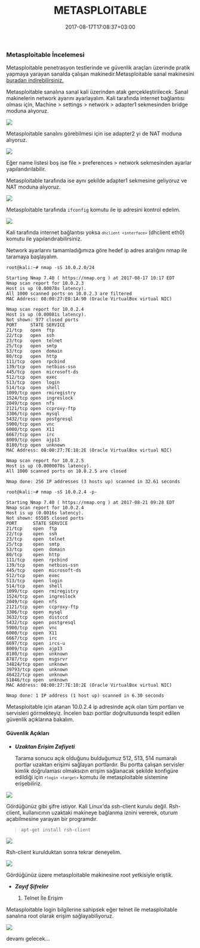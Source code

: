 ﻿---
title: "METASPLOITABLE"
date: 2017-08-17T17:08:37+03:00

---

### Metasploitable İncelemesi

Metasploitable penetrasyon testlerinde ve güvenlik araçları üzerinde pratik yapmaya yarayan sanalda çalışan makinedir.Metasploitable sanal makinesini [buradan indirebilirsiniz.](https://www.vulnhub.com/entry/metasploitable-2,29/) 

Metasploitable sanalına sanal kali üzerinden atak gerçekleştirilecek. Sanal makinelerin network ayarını ayarlayalım.  Kali tarafında internet bağlantısı olması için, Machine > settings > network > adapter1 sekmesinden bridge moduna alıyoruz. 

<img src="https://zehrabetulboynuegri.github.io/blog/img/kaliadpt1.png">

Metasploitable sanalını görebilmesi için ise adapter2 yi de NAT moduna alıyoruz.

<img src="https://zehrabetulboynuegri.github.io/blog/img/kaliadpt2.png"> 
 
Eğer name listesi boş ise file > preferences > network  sekmesinden ayarlar yapılandırılabilir.

Metasploitable tarafında ise aynı şekilde adapter1 sekmesine geliyoruz ve NAT moduna alıyoruz.

<img src="https://zehrabetulboynuegri.github.io/blog/img/msfnetwork.png">

Metasploitable tarafında <code>ifconfig</code> komutu ile ip adresini kontrol edelim.

<img src="https://zehrabetulboynuegri.github.io/blog/img/ifconfig.png">


Kali tarafında internet bağlantısı yoksa <code>``dhclient <interface>``</code> (dhclient eth0) komutu ile yapılandırabilirsiniz.
 
Network ayarlarını tamamladığımıza göre hedef ip adres aralığını nmap ile taramaya başlayalım.

```
root@kali:~# nmap -sS 10.0.2.0/24

Starting Nmap 7.40 ( https://nmap.org ) at 2017-08-17 10:17 EDT
Nmap scan report for 10.0.2.3
Host is up (0.00078s latency).
All 1000 scanned ports on 10.0.2.3 are filtered
MAC Address: 08:00:27:E0:1A:90 (Oracle VirtualBox virtual NIC)

Nmap scan report for 10.0.2.4
Host is up (0.00081s latency).
Not shown: 977 closed ports
PORT     STATE SERVICE
21/tcp   open  ftp
22/tcp   open  ssh
23/tcp   open  telnet
25/tcp   open  smtp
53/tcp   open  domain
80/tcp   open  http
111/tcp  open  rpcbind
139/tcp  open  netbios-ssn
445/tcp  open  microsoft-ds
512/tcp  open  exec
513/tcp  open  login
514/tcp  open  shell
1099/tcp open  rmiregistry
1524/tcp open  ingreslock
2049/tcp open  nfs
2121/tcp open  ccproxy-ftp
3306/tcp open  mysql
5432/tcp open  postgresql
5900/tcp open  vnc
6000/tcp open  X11
6667/tcp open  irc
8009/tcp open  ajp13
8180/tcp open  unknown
MAC Address: 08:00:27:7E:10:2E (Oracle VirtualBox virtual NIC)

Nmap scan report for 10.0.2.5
Host is up (0.0000070s latency).
All 1000 scanned ports on 10.0.2.5 are closed

Nmap done: 256 IP addresses (3 hosts up) scanned in 32.61 seconds
```


```
root@kali:~# nmap -sS 10.0.2.4 -p- 

Starting Nmap 7.40 ( https://nmap.org ) at 2017-08-21 09:28 EDT
Nmap scan report for 10.0.2.4
Host is up (0.0016s latency).
Not shown: 65505 closed ports
PORT      STATE SERVICE
21/tcp    open  ftp
22/tcp    open  ssh
23/tcp    open  telnet
25/tcp    open  smtp
53/tcp    open  domain
80/tcp    open  http
111/tcp   open  rpcbind
139/tcp   open  netbios-ssn
445/tcp   open  microsoft-ds
512/tcp   open  exec
513/tcp   open  login
514/tcp   open  shell
1099/tcp  open  rmiregistry
1524/tcp  open  ingreslock
2049/tcp  open  nfs
2121/tcp  open  ccproxy-ftp
3306/tcp  open  mysql
3632/tcp  open  distccd
5432/tcp  open  postgresql
5900/tcp  open  vnc
6000/tcp  open  X11
6667/tcp  open  irc
6697/tcp  open  ircs-u
8009/tcp  open  ajp13
8180/tcp  open  unknown
8787/tcp  open  msgsrvr
34824/tcp open  unknown
39793/tcp open  unknown
46422/tcp open  unknown
51046/tcp open  unknown
MAC Address: 08:00:27:7E:10:2E (Oracle VirtualBox virtual NIC)

Nmap done: 1 IP address (1 host up) scanned in 6.30 seconds
```

Metasploitable için atanan 10.0.2.4 ip adresinde açık olan tüm portları ve  servisleri görmekteyiz. İncelen bazı portlar doğrultusunda tespit edilen güvenlik açıklarına bakalım.

#### **Güvenlik Açıkları**

* ***Uzaktan Erişim Zafiyeti*** 
  
  Tarama sonucu açık olduğunu bulduğumuz 512, 513, 514 numaralı portlar uzaktan erişimi sağlayan portlardır. Bu portta çalışan servisler kimlik doğrulaması olmaksızın erişim sağlanacak şekilde konfigüre edildiği için <code>``rlogin <target>``</code> komutu ile metasploitable sistemine erişebiliriz.
  
  
<img src="https://zehrabetulboynuegri.github.io/blog/img/rlogin1.jpg">
 
  
  Gördüğünüz gibi şifre istiyor.  Kali Linux'da ssh-client kurulu değil. Rsh-client, kullanıcının uzaktaki makineye bağlanma iznini vererek, oturum açabilmesine yarayan bir programdır. 
  
  > <code>apt-get install rsh-client</code> 
  
<img src="https://zehrabetulboynuegri.github.io/blog/img/rsh-client.png">
 
  
  Rsh-client kurulduktan sonra tekrar deneyelim.
  
  <img src="https://zehrabetulboynuegri.github.io/blog/img/rlogin2.png">
  
  Gördüğünüz üzere metasploitable makinesine root  yetkisiyle eriştik.
  
  * ***Zayıf Şifreler***
  
    1. Telnet İle Erişim
   
   Metasploitable login bilgilerine sahipsek eğer telnet ile metasploitable sanalına root olarak erişim sağlayabiliyoruz.
  
  <img src="https://zehrabetulboynuegri.github.io/blog/img/telnet.png">
 
devamı gelecek...
